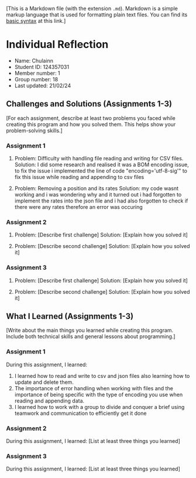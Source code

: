 [This is a Markdown file (with the extension `.md`). Markdown is a simple markup language that is used for formatting plain text files. You can find its [basic syntax](https://www.markdownguide.org/basic-syntax/) at this link.]

# Individual Reflection
- Name: Chulainn
- Student ID: 124357031
- Member number: 1
- Group number: 18
- Last updated: 21/02/24


## Challenges and Solutions (Assignments 1-3)
[For each assignment, describe at least two problems you faced while creating this program and how you solved them. This helps show your problem-solving skills.]

### Assignment 1
1. Problem: Difficulty with handling file reading and writing for CSV files. 
   Solution: I did some research and realised it was a BOM encoding issue, to fix the issue i implemented the line of code "encoding='utf-8-sig'" to fix this issue while reading and appending to csv files

2. Problem: Removing a position and its rates
   Solution: my code wasnt working and i was wondering why and it turned out i had forgotten to implement the rates into the json file and i had also forgotten to check if there were any rates therefore an error was occuring
   
### Assignment 2
1. Problem: [Describe first challenge]
   Solution: [Explain how you solved it]

2. Problem: [Describe second challenge]
   Solution: [Explain how you solved it]
   
### Assignment 3
1. Problem: [Describe first challenge]
   Solution: [Explain how you solved it]

2. Problem: [Describe second challenge]
   Solution: [Explain how you solved it]


## What I Learned (Assignments 1-3)
[Write about the main things you learned while creating this program. Include both technical skills and general lessons about programming.]

### Assignment 1
During this assignment, I learned:
1. I learned how to read and write to csv and json files also learning how to update and delete them.
2. The importance of error handling when working with files and the importance of being specific with the type of encoding you use when reading and appending data.
3. I learned how to work with a group to divide and conquer a brief using teamwork and communication to efficiently get it done

### Assignment 2
During this assignment, I learned:
[List at least three things you learned]

### Assignment 3
During this assignment, I learned:
[List at least three things you learned]
